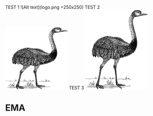 TEST 1
![Alt text](logo.png =250x250)
TEST 2
<img src="logo.png" width="200" height="200"/>
TEST 3
<img src="logo.png" alt="drawing" width="200"/>
# EMA
